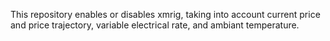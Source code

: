 This repository enables or disables xmrig, taking into account current price and price trajectory, variable electrical rate, and ambiant temperature.
